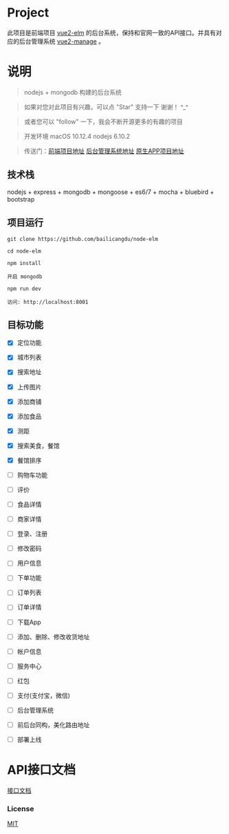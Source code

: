 # Project

此项目是前端项目 [vue2-elm](https://github.com/bailicangdu/vue2-elm) 的后台系统，保持和官网一致的API接口。并具有对应的后台管理系统 [vue2-manage](https://github.com/bailicangdu/back-manage) 。



# 说明

>  nodejs + mongodb 构建的后台系统

>  如果对您对此项目有兴趣，可以点 "Star" 支持一下 谢谢！ ^_^

>  或者您可以 "follow" 一下，我会不断开源更多的有趣的项目

>  开发环境 macOS 10.12.4  nodejs 6.10.2

>  传送门：[前端项目地址](https://github.com/bailicangdu/vue2-elm) [后台管理系统地址](https://github.com/bailicangdu/back-manage)  [原生APP项目地址](https://github.com/bailicangdu/RN-elm)


## 技术栈

nodejs + express + mongodb + mongoose + es6/7 + mocha + bluebird + bootstrap


## 项目运行


```
git clone https://github.com/bailicangdu/node-elm  

cd node-elm

npm install

开启 mongodb

npm run dev 

访问: http://localhost:8001

```




## 目标功能

- [x] 定位功能
- [x] 城市列表
- [x] 搜索地址
- [x] 上传图片
- [x] 添加商铺
- [x] 添加食品
- [x] 测距
- [x] 搜索美食，餐馆
- [x] 餐馆排序
- [ ] 购物车功能
- [ ] 评价
- [ ] 食品详情
- [ ] 商家详情
- [ ] 登录、注册
- [ ] 修改密码
- [ ] 用户信息
- [ ] 下单功能 
- [ ] 订单列表
- [ ] 订单详情
- [ ] 下载App
- [ ] 添加、删除、修改收货地址
- [ ] 帐户信息
- [ ] 服务中心
- [ ] 红包
- [ ] 支付(支付宝，微信)
- [ ] 后台管理系统
- [ ] 前后台同构，美化路由地址
- [ ] 部署上线


# API接口文档

[接口文档](https://github.com/bailicangdu/node-elm/issues/3)


### License

[MIT](https://github.com/bailicangdu/node-elm/blob/master/LICENSE)


